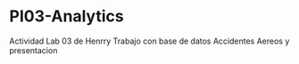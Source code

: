 # PI03-Analytics
Actividad Lab 03 de Henrry Trabajo con base de datos Accidentes Aereos y presentacion
